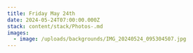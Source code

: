 ```yaml
---
title: Friday May 24th
date: 2024-05-24T07:00:00.000Z
stack: content/stack/Photos-.md
images:
  - image: /uploads/backgrounds/IMG_20240524_095304507.jpg
---
```


